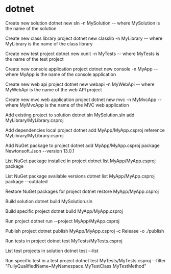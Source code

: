 # dotnet 

Create new solution
dotnet new sln -n MySolution -- where MySolution is the name of the solution

Create new class library project
dotnet new classlib -n MyLibrary -- where MyLibrary is the name of the class library

Create new test project
dotnet new xunit -n MyTests -- where MyTests is the name of the test project

Create new console application project
dotnet new console -n MyApp -- where MyApp is the name of the console application

Create new web api project
dotnet new webapi -n MyWebApi -- where MyWebApi is the name of the web API project

Create new mvc web application project
dotnet new mvc -n MyMvcApp -- where MyMvcApp is the name of the MVC web application

Add existing project to solution
dotnet sln MySolution.sln add MyLibrary/MyLibrary.csproj

Add dependencies local project
dotnet add MyApp/MyApp.csproj reference MyLibrary/MyLibrary.csproj

Add NuGet package to project
dotnet add MyApp/MyApp.csproj package Newtonsoft.Json --version 13.0.1 

List NuGet package installed in project
dotnet list MyApp/MyApp.csproj package

List NuGet package available versions
dotnet list MyApp/MyApp.csproj package --outdated

Restore NuGet packages for project
dotnet restore MyApp/MyApp.csproj

Build solution
dotnet build MySolution.sln

Build specific project
dotnet build MyApp/MyApp.csproj

Run project
dotnet run --project MyApp/MyApp.csproj

Publish project
dotnet publish MyApp/MyApp.csproj -c Release -o ./publish

Run tests in project
dotnet test MyTests/MyTests.csproj

List test projects in solution
dotnet test --list

Run specific test in a test project
dotnet test MyTests/MyTests.csproj --filter "FullyQualifiedName~MyNamespace.MyTestClass.MyTestMethod"


